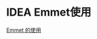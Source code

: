 # IDEA Emmet使用
[Emmet 的使用](http://wiki.jikexueyuan.com/project/intellij-idea-tutorial/emmet-introduce.html)